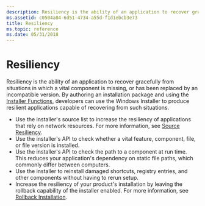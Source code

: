 ```yaml
---
description: Resiliency is the ability of an application to recover gracefully from situations in which a vital component is missing, or has been replaced by an incompatible version.
ms.assetid: c0504a84-6d51-4734-a55d-f1d1ebcb3e73
title: Resiliency
ms.topic: reference
ms.date: 05/31/2018
---
```


# Resiliency

Resiliency is the ability of an application to recover gracefully from situations in which a vital component is missing, or has been replaced by an incompatible version. By authoring an installation package and using the [Installer Functions](installer-functions.md), developers can use the Windows Installer to produce resilient applications capable of recovering from such situations.

-   Use the installer's source list to increase the resiliency of applications that rely on network resources. For more information, see [Source Resiliency](source-resiliency.md).
-   Use the installer's API to check whether a vital feature, component, file, or file version is installed.
-   Use the installer's API to check the path to a component at run time. This reduces your application's dependency on static file paths, which commonly differ between computers.
-   Use the installer to reinstall damaged shortcuts, registry entries, and other components without having to rerun setup.
-   Increase the resiliency of your product's installation by leaving the rollback capability of the installer enabled. For more information, see [Rollback Installation](rollback-installation.md).

 

 



